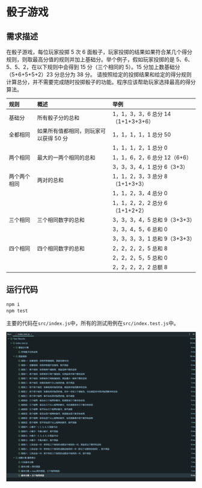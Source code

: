 # 骰子游戏

## 需求描述

在骰子游戏，每位玩家投掷 5 次 6 面骰子，玩家投掷的结果如果符合某几个得分规则，则取最高分值的规则并加上基础分。举个例子，假如玩家投掷的是 5、6、5、5、2，在以下规则中会得到 15 分（三个相同的 5）。15 分加上数基础分（5+6+5+5+2）23 分总分为 38 分。
请按照给定的投掷结果和给定的得分规则计算总分，并不需要完成随时投掷骰子的功能。程序应该帮助玩家选择最高的得分算法。

| 规则         | 概述                                   | 举例                               |
| :----------- | :------------------------------------- | :--------------------------------- |
| 基础分       | 所有骰子分的总和                       | 1，1，3，3，6 总分 14（1+1+3+3+6） |
| 全都相同     | 如果所有值都相同，则玩家可以获得 50 分 | 1，1，1，1，1 总分 50              |
|              |                                        | 1，1，1，2，1 总分 0               |
| 两个相同     | 最大的一两个相同的总和                 | 1，1，6，2，6 总分 12（6+6）       |
|              |                                        | 3，3，3，4，1 总分 6（3+3）        |
| 两个两个相同 | 两对的总和                             | 1，1，2，3，3 总分 8（1+1+3+3）    |
|              |                                        | 1，1，2，3，4 总分 0               |
|              |                                        | 1，1，2，2，2 总分 6（1+1+2+2）    |
| 三个相同     | 三个相同数字的总和                     | 3，3，3，4，5 总和 9（3+3+3）      |
|              |                                        | 3，3，4，5，6 总和 0               |
|              |                                        | 3，3，3，3，1 总和 9（3+3+3）      |
| 四个相同     | 四个相同数字的总和                     | 2，2，2，2，5 总和 8               |
|              |                                        | 2，2，2，5，5 总和 0               |
|              |                                        | 2，2，2，2，2 总额 8               |

## 运行代码

```bash
npm i
npm test
```

主要的代码在`src/index.js`中，所有的测试用例在`src/index.test.js`中。

![Tests Result](./RESULT.png)

